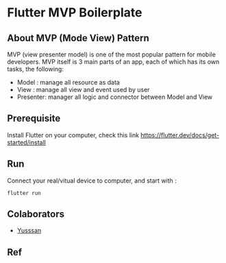 # Flutter MVP Boilerplate 

## About MVP (Mode View) Pattern
MVP (view presenter model) is one of the most popular pattern for mobile developers. MVP itself is 3 main parts of an app, each of which has its own tasks, the following:
- Model : manage all resource as data
- View : manage all view and event used by user
- Presenter: manager all logic and connector between Model and View

## Prerequisite 
Install Flutter on your computer, check this link https://flutter.dev/docs/get-started/install 

## Run
Connect your real/vitual device to computer, and start with :
```
flutter run
```


## Colaborators 

- [Yusssan](https://yussan.github.io)

## Ref 
